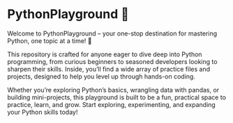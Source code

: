 # PythonPlayground 🐍
Welcome to PythonPlayground – your one-stop destination for mastering Python, one topic at a time! 🎉 

This repository is crafted for anyone eager to dive deep into Python programming, from curious beginners to seasoned developers looking to sharpen their skills. Inside, you’ll find a wide array of practice files and projects, designed to help you level up through hands-on coding.

Whether you’re exploring Python’s basics, wrangling data with pandas, or building mini-projects, this playground is built to be a fun, practical space to practice, learn, and grow. Start exploring, experimenting, and expanding your Python skills today!